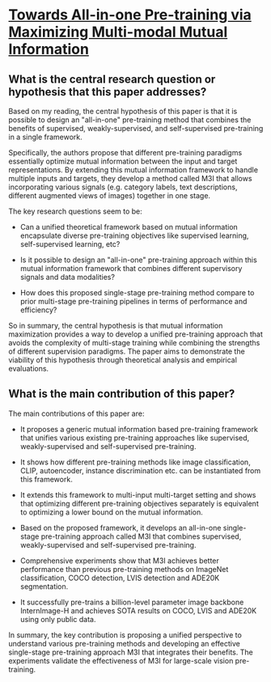 # [Towards All-in-one Pre-training via Maximizing Multi-modal Mutual   Information](https://arxiv.org/abs/2211.09807)

## What is the central research question or hypothesis that this paper addresses?

 Based on my reading, the central hypothesis of this paper is that it is possible to design an "all-in-one" pre-training method that combines the benefits of supervised, weakly-supervised, and self-supervised pre-training in a single framework. 

Specifically, the authors propose that different pre-training paradigms essentially optimize mutual information between the input and target representations. By extending this mutual information framework to handle multiple inputs and targets, they develop a method called M3I that allows incorporating various signals (e.g. category labels, text descriptions, different augmented views of images) together in one stage. 

The key research questions seem to be:

- Can a unified theoretical framework based on mutual information encapsulate diverse pre-training objectives like supervised learning, self-supervised learning, etc?

- Is it possible to design an "all-in-one" pre-training approach within this mutual information framework that combines different supervisory signals and data modalities? 

- How does this proposed single-stage pre-training method compare to prior multi-stage pre-training pipelines in terms of performance and efficiency?

So in summary, the central hypothesis is that mutual information maximization provides a way to develop a unified pre-training approach that avoids the complexity of multi-stage training while combining the strengths of different supervision paradigms. The paper aims to demonstrate the viability of this hypothesis through theoretical analysis and empirical evaluations.


## What is the main contribution of this paper?

 The main contributions of this paper are:

- It proposes a generic mutual information based pre-training framework that unifies various existing pre-training approaches like supervised, weakly-supervised and self-supervised pre-training. 

- It shows how different pre-training methods like image classification, CLIP, autoencoder, instance discrimination etc. can be instantiated from this framework.

- It extends this framework to multi-input multi-target setting and shows that optimizing different pre-training objectives separately is equivalent to optimizing a lower bound on the mutual information.

- Based on the proposed framework, it develops an all-in-one single-stage pre-training approach called M3I that combines supervised, weakly-supervised and self-supervised pre-training.

- Comprehensive experiments show that M3I achieves better performance than previous pre-training methods on ImageNet classification, COCO detection, LVIS detection and ADE20K segmentation.

- It successfully pre-trains a billion-level parameter image backbone InternImage-H and achieves SOTA results on COCO, LVIS and ADE20K using only public data.

In summary, the key contribution is proposing a unified perspective to understand various pre-training methods and developing an effective single-stage pre-training approach M3I that integrates their benefits. The experiments validate the effectiveness of M3I for large-scale vision pre-training.
